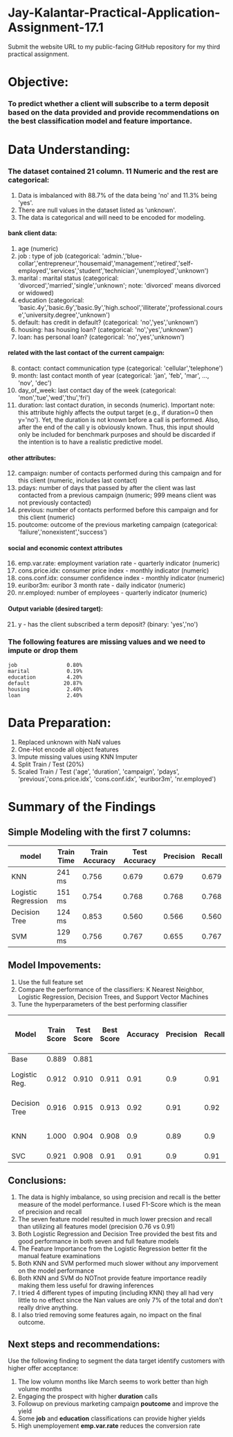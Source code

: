 # Jay-Kalantar-Practical-Application-Assignment-17.1
Submit the website URL to my public-facing GitHub repository for my third practical assignment.


# Objective:   
### To predict whether a client will subscribe to a term deposit based on the data provided and provide recommendations on the best classification model and feature importance.

# Data Understanding:
### The dataset contained 21 column. 11 Numeric and the rest are categorical:
1. Data is imbalanced with 88.7% of the data being 'no' and 11.3% being 'yes'. 
2. There are null values in the dataset listed as 'unknown'. 
3. The data is categorical and will need to be encoded for modeling.


#### bank client data:
1) age (numeric)
2) job : type of job (categorical: 'admin.','blue-collar','entrepreneur','housemaid','management','retired','self-employed','services','student','technician','unemployed','unknown')
3) marital : marital status (categorical: 'divorced','married','single','unknown'; note: 'divorced' means divorced or widowed)
4) education (categorical: 'basic.4y','basic.6y','basic.9y','high.school','illiterate','professional.course','university.degree','unknown')
5) default: has credit in default? (categorical: 'no','yes','unknown')
6) housing: has housing loan? (categorical: 'no','yes','unknown')
7) loan: has personal loan? (categorical: 'no','yes','unknown')
#### related with the last contact of the current campaign:
8) contact: contact communication type (categorical: 'cellular','telephone')
9) month: last contact month of year (categorical: 'jan', 'feb', 'mar', ..., 'nov', 'dec')
10) day_of_week: last contact day of the week (categorical: 'mon','tue','wed','thu','fri')
11) duration: last contact duration, in seconds (numeric). Important note: this attribute highly affects the output target (e.g., if duration=0 then y='no'). Yet, the duration is not known before a call is performed. Also, after the end of the call y is obviously known. Thus, this input should only be included for benchmark purposes and should be discarded if the intention is to have a realistic predictive model.
#### other attributes:
12) campaign: number of contacts performed during this campaign and for this client (numeric, includes last contact)
13) pdays: number of days that passed by after the client was last contacted from a previous campaign (numeric; 999 means client was not previously contacted)
14) previous: number of contacts performed before this campaign and for this client (numeric)
15) poutcome: outcome of the previous marketing campaign (categorical: 'failure','nonexistent','success')
#### social and economic context attributes
16) emp.var.rate: employment variation rate - quarterly indicator (numeric)
17) cons.price.idx: consumer price index - monthly indicator (numeric)
18) cons.conf.idx: consumer confidence index - monthly indicator (numeric)
19) euribor3m: euribor 3 month rate - daily indicator (numeric)
20) nr.employed: number of employees - quarterly indicator (numeric)

#### Output variable (desired target):
21) y - has the client subscribed a term deposit? (binary: 'yes','no')

### The following features are missing values and we need to impute or drop them
	
	job                0.80%
	marital            0.19%
	education          4.20%
	default           20.87%
	housing            2.40%
	loan               2.40%
	

# Data Preparation:
1) Replaced unknown with NaN values
2) One-Hot encode all object features
3) Impute missing values using KNN Imputer
4) Split Train / Test (20%)
5) Scaled Train / Test ('age', 'duration', 'campaign', 'pdays', 'previous','cons.price.idx', 'cons.conf.idx', 'euribor3m', 'nr.employed')



# Summary of the Findings

## Simple Modeling with the first 7 columns:  
| model | Train Time | Train Accuracy |	Test Accuracy |	Precision |	Recall |
| ----- | ---------- | -------------  | -----------   | -----------   | -----------   |
|KNN|241 ms|0.756|0.679|0.679|0.679|
|Logistic Regression|151 ms	|0.754|0.768|0.768|0.768|
|Decision Tree|	124 ms|0.853|0.560|0.566|0.560|
|SVM|129 ms|0.756|0.767|0.655|0.767|


## Model Impovements:
1) Use the full feature set 
2) Compare the performance of the classifiers: K Nearest Neighbor, Logistic Regression, Decision Trees, and Support Vector Machines
3) Tune the hyperparameters of the best performing classifier


| Model | Train Score |	Test Score |	Best Score | Accuracy | Precision |	Recall |	F1-score |	Avg fit time (sec) |	Fits | Best Hyper Parameters |
| ----- | ---------- | -------------  | -----------   | -----------   | -----------   | -------------  | -----------   | -----------   | -----------   | -----------   |
Base|0.889|0.881|||||			
Logistic Reg.|0.912|0.910|0.911|0.91|0.9|0.91|0.9|1.239|280|C=1, max_iter=1000, penalty=l2
Decision Tree|0.916|0.915|0.913|0.92|0.91|0.92|0.91|0.713|810|criterion=gini, max_depth=5, min_samples_split=2
KNN|1.000|0.904|0.908|0.9|0.89|0.9|0.89|0.133|270|metric=euclidean, n_neighbors=17, weights=dist...
SVC|0.921|0.908|0.91|0.91|0.9|0.91|0.9|101|20|kernel=rbf



## Conclusions:

1) The data is highly imbalance, so using precision and recall is the better measure of the model performance.  I used F1-Score which is the mean of precision and recall
2) The seven feature model resulted in much lower precsion and recall than utilizing all features model (precision 0.76 vs 0.91)
3) Both Logistic Regression and Decision Tree provided the best fits and good performance in both seven and full feature models
4) The Feature Importance from the Logistic Regression better fit the manual feature examinations
5) Both KNN and SVM performed much slower without any imporvement on the model performance
6) Both KNN and SVM do NOTnot provide feature importance readily making them less useful for drawing inferences
7) I tried 4 different types of imputing (including KNN) they all had very little to no effect since the Nan values are only 7% of the total and don't really drive anything.
8) I also tried removing some features again, no impact on the final outcome.


## Next steps and recommendations:
Use the following finding to segment the data target identify customers with higher offer acceptance:
   1) The low volumn months like March seems to work better than high volume months
   2) Engaging the prospect with higher **duration** calls
   3) Followup on previous marketing campaign **poutcome** and improve the yield
   4) Some **job** and **education** classifications can provide higher yields
   5) High unemployement **emp.var.rate** reduces the conversion rate
